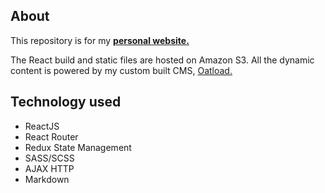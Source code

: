 ## About
This repository is for my [**personal website.**](https://spencertorres.com)

The React build and static files are hosted on Amazon S3.
All the dynamic content is powered by my custom built CMS, [Oatload.](https://oatload.com)

## Technology used
- ReactJS
- React Router
- Redux State Management
- SASS/SCSS
- AJAX HTTP
- Markdown
